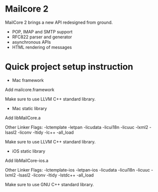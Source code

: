 Mailcore 2
==========

MailCore 2 brings a new API redesigned from ground.

- POP, IMAP and SMTP support
- RFC822 parser and generator
- asynchronous APIs
- HTML rendering of messages


Quick project setup instruction
===============================

- Mac framework

Add mailcore.framework

Make sure to use LLVM C++ standard library.

- Mac static library

Add libMailCore.a

Other Linker Flags:
-lctemplate -letpan -licudata -licui18n -licuuc -lxml2 -lsasl2 -liconv -ltidy -lc++ -all_load

Make sure to use LLVM C++ standard library.

- iOS static library

Add libMailCore-ios.a

Other Linker Flags:
-lctemplate-ios -letpan-ios -licudata -licui18n -licuuc -lxml2 -lsasl2 -liconv -ltidy -lstdc++ -all_load

Make sure to use GNU C++ standard library.
